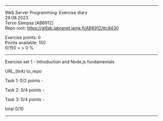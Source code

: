 ---------------------

Web Server Programming: Exercise diary  
29.08.2023  
Tervo Sampsa [AB6912]  
Repo root: https://gitlab.labranet.jamk.fi/AB6912/ttc8430  

Exercise points: 0  
Points available:   150  
0/150 = > 0 %  

-----------------

Exercise set 1 - Introduction and Node.js fundamentals  

URL_(link) to_repo  

Task 1: 0/2 points -  

Task 2: 0/4 points -  

Task 3: 0/4 points -  

total 0/10  

------------------
